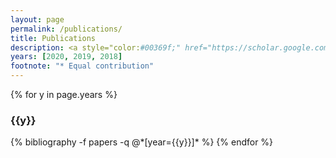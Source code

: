 ```yaml
---
layout: page
permalink: /publications/
title: Publications
description: <a style="color:#00369f;" href="https://scholar.google.com/citations?user=KvaizyQAAAAJ&hl=en">[Google Scholar </a>|<a style="color:#00369f;" href="https://www.semanticscholar.org/author/Soumya-Sanyal/3313909"> Semantic Scholar]</a>
years: [2020, 2019, 2018]
footnote: "* Equal contribution"
---
```


{% for y in page.years %}
  <h3 class="year">{{y}}</h3>
  {% bibliography -f papers -q @*[year={{y}}]* %}
{% endfor %}
